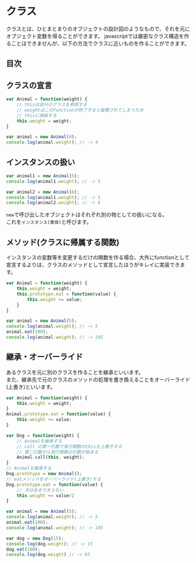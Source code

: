 # クラス
クラスとは、ひとまとまりのオブジェクトの設計図のようなもので、それを元にオブジェクト変数を得ることができます。
javascriptでは厳密なクラス構造を作ることはできませんが、以下の方法でクラスに近いものを作ることができます。

## 目次
<!-- toc -->

## クラスの宣言

```javascript
var Animal = function(weight) {
    // thisは自分のクラスを参照する
    // weightはこのfunctionが終了すると破棄されてしまうため
    // thisに格納する
    this.weight = weight;
}

var animal = new Animal(4);
console.log(animal.weight); // -> 4
```

## インスタンスの扱い
```javascript
var animal1 = new Animal(5);
console.log(animal1.weight); // -> 5

var animal2 = new Animal(6);
console.log(animal1.weight); // -> 5
console.log(animal2.weight); // -> 6
```
`new`で呼び出したオブジェクトはそれぞれ別の物としての扱いになる。  
これを`インスタンス(実体)`と呼びます。

## メソッド(クラスに帰属する関数)
インスタンスの変数等を変更するだけの関数を作る場合、大外にfunctionとして宣言するよりは、クラスのメソッドとして宣言したほうがキレイに実装できます。
```javascript
var Animal = function(weight) {
    this.weight = weight;
    this.prototype.eat = function(value) {
        this.weight += value;
    }
}

var animal = new Animal(5);
console.log(animal.weight); // -> 5
animal.eat(100);
console.log(animal.weight); // -> 105
```

## 継承・オーバーライド
あるクラスを元に別のクラスを作ることを継承といいます。  
また、継承先で元のクラスのメソッドの処理を書き換えることをオーバーライド(上書き)といいます。
```javascript
var Animal = function(weight) {
    this.weight = weight;
}
Animal.prototype.eat = function(value) {
    this.weight += value;
}

var Dog = function(weight) {
    // Animalを継承する
    // call の第一引数で実行関数のthisを上書きする
    // 第二引数から実行関数の引数が始まる
    Animal.call(this, weight);
}
// Animalを継承する
Dog.prototype = new Animal();
// eatメソッドをオーバーライド(上書き)する
Dog.prototype.eat = function(value) {
    // 犬はあまり太らない
    this.weight += value/2
}

var animal = new Animal(5);
console.log(animal.weight); // -> 5
animal.eat(100);
console.log(animal.weight); // -> 105

var dog = new Dog(15);
console.log(dog.weight); // -> 15
dog.eat(100);
console.log(dog.weight) // -> 65
```